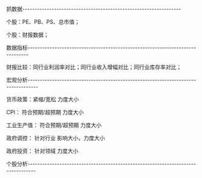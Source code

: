 抓数据-----------------------------------------------------------------



个股：PE、PB、PS、总市值；

个股：财报数据；



数据指标------------------------------------------------------------------------------

财报比较：同行业利润率对比；同行业收入增幅对比；同行业库存率对比；





宏观分析----------------------------------------------------------------------------------

货币政策：紧缩/宽松    力度大小

CPI： 符合预期/超预期    力度大小

工业生产值： 符合预期/超预期   力度大小

政府调控：  针对行业  影响大小，力度大小

政府投资：  针对领域   力度大小





个股分析---------------------------------------------------------------------------------

